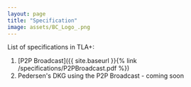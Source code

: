 ```yaml
---
layout: page
title: "Specification"
image: assets/BC_Logo_.png
---
```


List of specifications in TLA+:

1. [P2P Broadcast]({{ site.baseurl }}{% link /specifications/P2PBroadcast.pdf %})
2. Pedersen's DKG using the P2P Broadcast - coming soon
